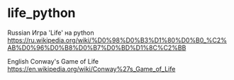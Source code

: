 # life_python

Russian
Игра 'Life' на python
https://ru.wikipedia.org/wiki/%D0%98%D0%B3%D1%80%D0%B0_%C2%AB%D0%96%D0%B8%D0%B7%D0%BD%D1%8C%C2%BB


English
Conway's Game of Life 
https://en.wikipedia.org/wiki/Conway%27s_Game_of_Life
